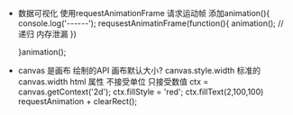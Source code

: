 - 数据可视化
  使用requestAnimationFrame  请求运动帧
  添加animation(){
      console.log('------');
      requsestAnimatinFrame(function(){
        animation();  //递归 内存泄漏
      })
      
      
  }animation();

- canvas 是画布
  绘制的API 画布默认大小?
  canvas.style.width 标准的
  canvas.width html 属性 不接受单位 只接受数值
  ctx = canvas.getContext('2d');
  ctx.fillStyle = 'red';
  ctx.fillText(2,100,100)
  requestAnimation + clearRect();